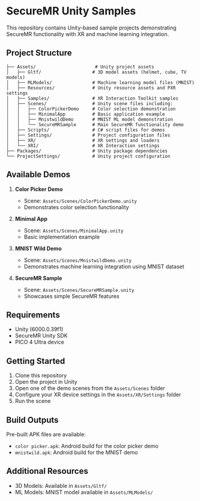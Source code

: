 # SecureMR Unity Samples

This repository contains Unity-based sample projects demonstrating SecureMR functionality with XR and machine learning integration.

## Project Structure

```plaintext
├── Assets/                      # Unity project assets
│   ├── Gltf/                   # 3D model assets (helmet, cube, TV models)
│   ├── MLModels/               # Machine learning model files (MNIST)
│   ├── Resources/              # Unity resource assets and PXR settings
│   ├── Samples/                # XR Interaction Toolkit samples
│   ├── Scenes/                 # Unity scene files including:
│   │   ├── ColorPickerDemo     # Color selection demonstration
│   │   ├── MinimalApp          # Basic application example
│   │   ├── MnistwildDemo       # MNIST ML model demonstration
│   │   └── SecureMRSample      # Main SecureMR functionality demo
│   ├── Scripts/                # C# script files for demos
│   ├── Settings/               # Project configuration files
│   ├── XR/                     # XR settings and loaders
│   └── XRI/                    # XR Interaction settings
├── Packages/                   # Unity package dependencies
└── ProjectSettings/            # Unity project configuration
```

## Available Demos

1. **Color Picker Demo**
   - Scene: `Assets/Scenes/ColorPickerDemo.unity`
   - Demonstrates color selection functionality

2. **Minimal App**
   - Scene: `Assets/Scenes/MinimalApp.unity`
   - Basic implementation example

3. **MNIST Wild Demo**
   - Scene: `Assets/Scenes/MnistwildDemo.unity`
   - Demonstrates machine learning integration using MNIST dataset

4. **SecureMR Sample**
   - Scene: `Assets/Scenes/SecureMRSample.unity`
   - Showcases simple SecureMR features

## Requirements

- Unity (6000.0.39f1)
- SecureMR Unity SDK
- PICO 4 Ultra device

## Getting Started

1. Clone this repository
2. Open the project in Unity
3. Open one of the demo scenes from the `Assets/Scenes` folder
4. Configure your XR device settings in the `Assets/XR/Settings` folder
5. Run the scene

## Build Outputs

Pre-built APK files are available:
- `color picker.apk`: Android build for the color picker demo
- `mnistwild.apk`: Android build for the MNIST demo

## Additional Resources

- 3D Models: Available in `Assets/Gltf/`
- ML Models: MNIST model available in `Assets/MLModels/`

        
